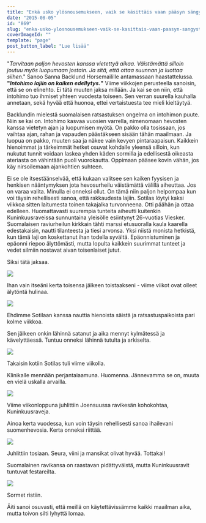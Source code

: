 ```yaml
---
title: "Enkä usko ylösnousemukseen, vaik se käsittäis vaan pääsyn sängystä pois."
date: "2015-08-05"
id: "869"
slug: "enka-usko-ylosnousemukseen-vaik-se-kasittais-vaan-paasyn-sangysta-pois"
coverImageId: ""
template: "page"
post_button_label: "Lue lisää"
---
```


"_Tarvitaan paljon hevosten kanssa vietettyä aikaa. Väistämättä silloin joutuu myös luopumaan jostain. Ja sitä, että ottaa suunnan ja luottaa siihen_." Sanoo Sanna Backlund Horsemailille antamassaan haastattelussa. **"_Intohimo lajiin on kaiken edellytys._"** Viime viikkojen perusteella sanoisin, että se on elinehto. Ei tätä muuten jaksa millään. Ja kai se on niin, että intohimo tuo ihmiset yhteen vuodesta toiseen. Sen verran suurella kauhalla annetaan, sekä hyvää että huonoa, ettei vertaistuesta tee mieli kieltäytyä.

  

Backlundin mielestä suomalaisen ratsastuksen ongelma on intohimon puute. Niin se kai on. Intohimo kasvaa vuosien varrella, nimenomaan hevosten kanssa vietetyn ajan ja luopumisen myötä. On pakko olla tosissaan, jos vaihtaa ajan, rahan ja vapauden päästäkseen sisään tähän maailmaan. Ja luopua on pakko, muuten saa ja näkee vain kevyen pintaraapaisun. Kaikkein hienoimmat ja tärkeimmät hetket osuvat kohdalle yleensä silloin, kun nukutut tunnit voidaan laskea yhden käden sormilla ja edellisestä oikeasta ateriasta on vähintään puoli vuorokautta. Oppimaan pääsee kovin vähän, jos käy nirsoilemaan ajankohtien suhteen.

  

Ei se ole itsestäänselvää, että kukaan valitsee sen kaiken fyysisen ja henkisen nääntymyksen jota hevosurheilu väistämättä välillä aiheuttaa. Jos on varaa valita. Minulla ei onneksi ollut. On tämä niin paljon helpompaa kun voi täysin rehellisesti sanoa, että rakkaudesta lajiin. Sotilas löytyi kaksi viikkoa sitten laitumesta toinen takajalka turvonneena. Otti päähän ja ottaa edelleen. Huomattavasti suurempia tunteita aiheutti kuitenkin Kuninkuusraveissa sunnuntaina yleisölle esiintynyt 26-vuotias Viesker. Suomalaisen raviurheilun kirkkain tähti marssi etusuoralla kaula kaarella edestakaisin, nautti tilanteesta ja tiesi arvonsa. Yksi niistä monista hetkistä, kun tämä laji on koskettanut ihan todella syvältä. Epäonnistuminen ja epäonni riepoo älyttömästi, mutta lopulta kaikkein suurimmat tunteet ja vedet silmiin nostavat aivan toisenlaiset jutut.

  

Siksi tätä jaksaa.

  

[![](images/IMG_8063_.png)](http://2.bp.blogspot.com/-qbxbLZ_-EnE/VcKLBXsAaSI/AAAAAAAAJ4w/7iFQOG8trhc/s1600/IMG_8063_.png)

  

Ihan vain itseäni kerta toisensa jälkeen toistaakseni - viime viikot ovat olleet älytöntä hulinaa.

  

[![](images/IMG_8142_.png)](http://4.bp.blogspot.com/-2xHXQCHv9Rw/VcKLBw4bhWI/AAAAAAAAJ5E/Yf3xvjc8gCk/s1600/IMG_8142_.png)

  

Ehdimme Sotilaan kanssa nauttia hienoista säistä ja ratsastuspaikoista pari kolme viikkoa.

Sen jälkeen onkin lähinnä satanut ja aika mennyt kylmätessä ja kävelyttäessä. Tuntuu onneksi lähinnä tutulta ja arkiselta.

  

[![](images/IMG_8269_.png)](http://1.bp.blogspot.com/-fwARZs4l99E/VcKLBxmU5qI/AAAAAAAAJ5A/NXaHXkREwK0/s1600/IMG_8269_.png)

  

Takaisin kotiin Sotilas tuli viime viikolla.

Klinikalle mennään perjantaiaamuna. Huomenna. Jännevamma se on, muuta en vielä uskalla arvailla.

  

[![](images/IMG_8374_.png)](http://1.bp.blogspot.com/-TQxG_9fORWI/VcKLFoIY8oI/AAAAAAAAJ5o/CzySE5tWzu4/s1600/IMG_8374_.png)

  

Viime viikonloppuna juhlittiin Joensuussa ravikesän kohokohtaa, Kuninkuusraveja.

Ainoa kerta vuodessa, kun voin täysin rehellisesti sanoa ihailevani suomenhevosia. Kerta onneksi riittää.

  

[![](images/IMG_8365_.png)](http://2.bp.blogspot.com/-Yk2a44vsufM/VcKLEfLbl3I/AAAAAAAAJ5Y/gI7xk1dX-I0/s1600/IMG_8365_.png)

  

Juhlittiin tosiaan. Seura, viini ja mansikat olivat hyvää. Tottakai!

Suomalainen ravikansa on raastavan pidättyväistä, mutta Kuninkuusravit tuntuvat festareilta.

  

[![](images/IMG_8353_.png)](http://4.bp.blogspot.com/-pB3vjonJ3A8/VcKLDy186JI/AAAAAAAAJ5U/dZ5vfFx3cHs/s1600/IMG_8353_.png)

  

Sormet ristiin.

Äiti sanoi osuvasti, että meillä on käytettävissämme kaikki maailman aika, mutta toivon silti lyhyttä lomaa.
